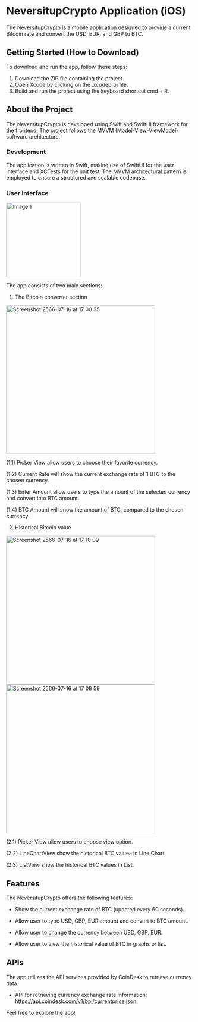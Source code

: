 # NeversitupCrypto Application (iOS)

The NeversitupCrypto is a mobile application designed to provide a current Bitcoin rate and convert the USD, EUR, and GBP to BTC.

## Getting Started (How to Download)

To download and run the app, follow these steps:

1. Download the ZIP file containing the project.
2. Open Xcode by clicking on the .xcodeproj file.
3. Build and run the project using the keyboard shortcut cmd + R.

## About the Project

The NeversitupCrypto is developed using Swift and SwiftUI framework for the frontend. The project follows the MVVM (Model-View-ViewModel) software architecture.

### Development

The application is written in Swift, making use of SwiftUI for the user interface and XCTests for the unit test. The MVVM architectural pattern is employed to ensure a structured and scalable codebase.

### User Interface

<img src="https://github.com/runners008/NeversitupCrypto/assets/57987228/b388131c-33f5-43c6-978e-30c64ce3000d" alt="Image 1" style="width: 200px;">

The app consists of two main sections:

1. The Bitcoin converter section

  <img width="400" alt="Screenshot 2566-07-16 at 17 00 35" src="https://github.com/runners008/NeversitupCrypto/assets/57987228/01802e8a-6cef-4e02-91a7-449a1689eed3">

(1.1) Picker View allow users to choose their favorite currency.

(1.2) Current Rate will show the current exchange rate of 1 BTC to the chosen currency.

(1.3) Enter Amount allow users to type the amount of the selected currency and convert into BTC amount.

(1.4) BTC Amount will snow the amount of BTC, compared to the chosen currency.
   
2. Historical Bitcoin value
<img width="400" alt="Screenshot 2566-07-16 at 17 10 09" src="https://github.com/runners008/NeversitupCrypto/assets/57987228/b3f4b68f-a4ee-4b91-afa9-b9839574d2c6">
<img width="400" alt="Screenshot 2566-07-16 at 17 09 59" src="https://github.com/runners008/NeversitupCrypto/assets/57987228/51dbe39b-812d-44f2-9d7e-d46222cbf855">

(2.1) Picker View allow users to choose view option.

(2.2) LineChartView show the historical BTC values in Line Chart

(2.3) ListView show the historical BTC values in List.

## Features

The NeversitupCrypto offers the following features:

- Show the current exchange rate of BTC (updated every 60 seconds).
  
- Allow user to type USD, GBP, EUR amount and convert to BTC amount.
  
- Allow user to change the currency between USD, GBP, EUR.

- Allow user to view the historical value of BTC in graphs or list.

## APIs

The app utilizes the API services provided by CoinDesk to retrieve currency data.

- API for retrieving currency exchange rate information: https://api.coindesk.com/v1/bpi/currentprice.json

Feel free to explore the app!
